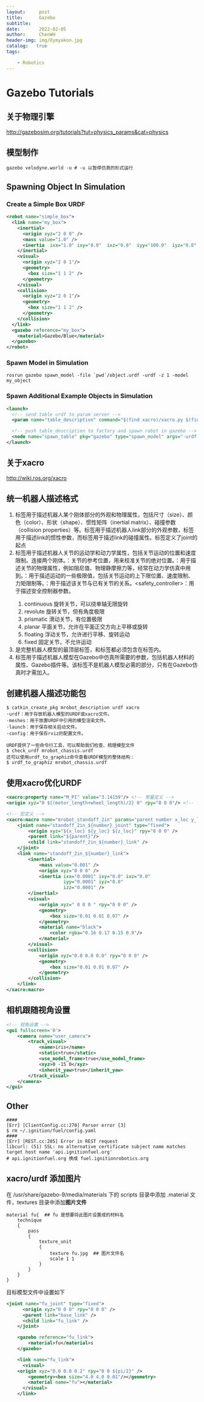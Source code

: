 ```yaml
---
layout:     post
title:      Gazebo
subtitle:    
date:       2022-02-05
author:     ChenWH
header-img: img/Oymyakon.jpg
catalog:   true
tags:

    - Robotics
---
```


# Gazebo Tutorials

## 关于物理引擎

http://gazebosim.org/tutorials?tut=physics_params&cat=physics

## 模型制作

```shell
gazebo velodyne.world -u # -u 以暂停仿真的形式运行
```

## Spawning Object In Simulation

### Create a Simple Box URDF

```xml
<robot name="simple_box">
  <link name="my_box">
    <inertial>
      <origin xyz="2 0 0" />
      <mass value="1.0" />
      <inertia  ixx="1.0" ixy="0.0"  ixz="0.0"  iyy="100.0"  iyz="0.0"  izz="1.0" />
    </inertial>
    <visual>
      <origin xyz="2 0 1"/>
      <geometry>
        <box size="1 1 2" />
      </geometry>
    </visual>
    <collision>
      <origin xyz="2 0 1"/>
      <geometry>
        <box size="1 1 2" />
      </geometry>
    </collision>
  </link>
  <gazebo reference="my_box">
    <material>Gazebo/Blue</material>
  </gazebo>
</robot>
```

### Spawn Model in Simulation

```shell
rosrun gazebo spawn_model -file `pwd`/object.urdf -urdf -z 1 -model my_object
```

### Spawn Additional Example Objects in Simulation

```xml
<launch>
  <!-- send table urdf to param server -->
  <param name="table_description" command="$(find xacro)/xacro.py $(find gazebo_worlds)/objects/table.urdf.xacro" />

  <!-- push table_description to factory and spawn robot in gazebo -->
  <node name="spawn_table" pkg="gazebo" type="spawn_model" args="-urdf -param table_description -z 0.01 -model table_model" respawn="false" output="screen" />
</launch>
```

## 关于xacro

http://wiki.ros.org/xacro

## 统一机器人描述格式

1. <link>标签用于描述机器人某个刚体部分的外观和物理属性，包括尺寸（size）、颜色（color）、形状（shape）、惯性矩阵（inertial matrix）、碰撞参数（collision properties）等。<visual>标签用于描述机器人link部分的外观参数，<inertial>标签用于描述link的惯性参数，而<collision>标签用于描述link的碰撞属性。<origin>标签定义了joint的起点
2. <joint>标签用于描述机器人关节的运动学和动力学属性，包括关节运动的位置和速度限制。连接两个刚体<link>。<calibration>：关节的参考位置，用来校准关节的绝对位置。<dynamics>：用于描述关节的物理属性，例如阻尼值、物理静摩擦力等，经常在动力学仿真中用到。<limit>：用于描述运动的一些极限值，包括关节运动的上下限位置、速度限制、力矩限制等。<mimic>：用于描述该关节与已有关节的关系。<safety_controller>：用于描述安全控制器参数。
   1. continuous  旋转关节，可以绕单轴无限旋转
   2. revolute  旋转关节，但有角度极限
   3. prismatic  滑动关节，有位置极限
   4. planar  平面关节，允许在平面正交方向上平移或旋转
   5. floating  浮动关节，允许进行平移、旋转运动
   6. fixed  固定关节，不允许运动
3. <robot>是完整机器人模型的最顶层标签，<link>和<joint>标签都必须包含在<robot>标签内。
4. <gazebo>标签用于描述机器人模型在Gazebo中仿真所需要的参数，包括机器人材料的属性、Gazebo插件等。该标签不是机器人模型必需的部分，只有在Gazebo仿真时才需加入。

## 创建机器人描述功能包

```shell
$ catkin_create_pkg mrobot_description urdf xacro
·urdf：用于存放机器人模型的URDF或xacro文件。
·meshes：用于放置URDF中引用的模型渲染文件。
·launch：用于保存相关启动文件。
·config：用于保存rviz的配置文件。

URDF提供了一些命令行工具，可以帮助我们检查、梳理模型文件
$ check_urdf mrobot_chassis.urdf
还可以使用urdf_to_graphiz命令查看URDF模型的整体结构：
$ urdf_to_graphiz mrobot_chassis.urdf
```

## 使用xacro优化URDF

```xml
<xacro:property name="M_PI" value="3.14159"/> <!-- 常量定义 -->
<origin xyz="0 ${(motor_length+wheel_length)/2} 0" rpy="0 0 0"/> <!-- 调用数学公式 -->

<!-- 宏定义 -->
<xacro:macro name="mrobot_standoff_2in" params="parent number x_loc y_loc z_loc">
	<joint name="standoff_2in_${number}_joint" type="fixed">
		<origin xyz="${x_loc} ${y_loc} ${z_loc}" rpy="0 0 0" />
		<parent link="${parent}"/>
		<child link="standoff_2in_${number}_link" />
	</joint>
	<link name="standoff_2in_${number}_link">
		<inertial>
			<mass value="0.001" />
			<origin xyz="0 0 0" />
			<inertia ixx="0.0001" ixy="0.0" ixz="0.0"
					 iyy="0.0001" iyz="0.0"
					 izz="0.0001" />
		</inertial>
		<visual>
			<origin xyz=" 0 0 0 " rpy="0 0 0" />
			<geometry>
				<box size="0.01 0.01 0.07" />
			</geometry>
			<material name="black">
				<color rgba="0.16 0.17 0.15 0.9"/>
			</material>
		</visual>
		<collision>
			<origin xyz="0.0 0.0 0.0" rpy="0 0 0" />
			<geometry>
				<box size="0.01 0.01 0.07" />
			</geometry>
		</collision>
	</link>
</xacro:macro>
```

## 相机跟随视角设置

```xml
<!-- 视角设置 -->
<gui fullscreen='0'>
    <camera name="user_camera">
        <track_visual>
            <name>iris</name>
            <static>true</static>
            <use_model_frame>true</use_model_frame>
            <xyz>0 -15 0</xyz>
            <inherit_yaw>true</inherit_yaw>
        </track_visual>
    </camera>
</gui>
```

## Other

```shell
####
[Err] [ClientConfig.cc:270] Parser error [3]
$ rm ~/.ignition/fuel/config.yaml
####
[Err] [REST.cc:205] Error in REST request
libcurl: (51) SSL: no alternative certificate subject name matches target host name 'api.ignitionfuel.org'
# api.ignitionfuel.org 换成 fuel.ignitionrobotics.org
```

## xacro/urdf 添加图片

在 /usr/share/gazebo-9/media/materials 下的 scripts 目录中添加 .material 文件，textures 目录中添加**图片文件**

```shell
material fu{  ## fu 是想要将此图片设置成的材料名
    technique
    {
        pass
        {
            texture_unit
            {
                texture fu.jpg  ## 图片文件名
                scale 1 1
            }
        }
    }
}
```

目标模型文件中设置如下

```xml
<joint name="fu_joint" type="fixed">
      <origin xyz="0 0 0" rpy="0 0 0" />
      <parent link="base_link" />
      <child link="fu_link" />
    </joint>

    <gazebo reference="fu_link">
        <material>fu</material>s
    </gazebo>

    <link name="fu_link">
      <visual>
	<origin xyz="0.0 0.0 0.2" rpy="0 0 ${pi/2}" />
        <geometry><box size="4.0 4.0 0.01"/></geometry>
        <material name="fu"></material>
      </visual>
    </link>
```

